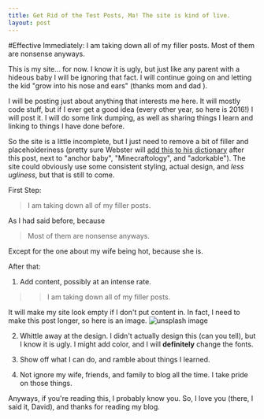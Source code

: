 ```yaml
---
title: Get Rid of the Test Posts, Ma! The site is kind of live.
layout: post
---
```


#Effective Immediately:
I am taking down all of my filler posts. Most of them are nonsense anyways.

This is my site... for now. I know it is ugly, but just like any parent with a hideous baby I will be ignoring that fact. I will continue going on and letting the kid "grow into his nose and ears" (thanks mom and dad ).

I will be posting just about anything that interests me here. It will mostly code stuff, but if I ever get a good idea (every other year, so here is 2016!) I will post it. I will do some link dumping, as well as sharing things I learn and linking to things I have done before.

So the site is a little incomplete, but I just need to remove a bit of filler and placeholderiness (pretty sure Webster will [add this to his dictionary](http://nws.merriam-webster.com/opendictionary/newword_display_recent.php) after this post, next to "anchor baby", "Minecraftology", and "adorkable"). The site could obviously use some consistent styling, actual design, and *less ugliness*, but that is still to come.

First Step:

> I am taking down all of my filler posts.

As I had said before, because

> Most of them are nonsense anyways.

Except for the one about my wife being hot, because she is.

After that:
1. Add content, possibly at an intense rate.
 >> I am taking down all of my filler posts.

 It will make my site look empty if I don't put content in. In fact, I need to make this post longer, so here is an image. ![unsplash image](https://unsplash.it/1200/600)

2. Whittle away at the design. I didn't actually design this (can you tell), but I know it is ugly. I might add color, and I will **definitely** change the fonts.

3. Show off what I can do, and ramble about things I learned.

4. Not ignore my wife, friends, and family to blog all the time. I take pride on those things.

Anyways, if you're reading this, I probably know you. So, I love you (there, I said it, David), and thanks for reading my blog.
